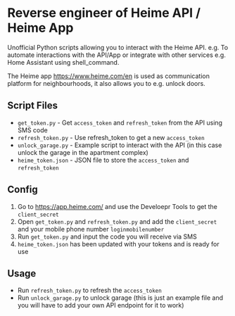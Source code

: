# Reverse engineer of Heime API / Heime App

Unofficial Python scripts allowing you to interact with the Heime API. e.g. To automate interactions with the API/App or integrate with other services e.g. Home Assistant using shell_command.

The Heime app https://www.heime.com/en is used as communication platform for neighbourhoods, it also allows you to e.g. unlock doors.

## Script Files

- `get_token.py` - Get `access_token` and `refresh_token` from the API using SMS code
- `refresh_token.py` - Use refresh_token to get a new `access_token`
- `unlock_garage.py` - Example script to interact with the API (in this case unlock the garage in the apartment complex)
- `heime_token.json` - JSON file to store the `access_token` and `refresh_token`

## Config

1. Go to https://app.heime.com/ and use the Develoepr Tools to get the `client_secret`
2. Open `get_token.py` and `refresh_token.py` and add the `client_secret` and your mobile phone number `loginmobilenumber`
3. Run `get_token.py` and input the code you will receive via SMS
4. `heime_token.json` has been updated with your tokens and is ready for use

## Usage

- Run `refresh_token.py` to refresh the `access_token`
- Run `unlock_garage.py` to unlock garage (this is just an example file and you will have to add your own API endpoint for it to work)
